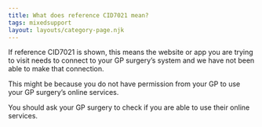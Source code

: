 ```yaml
---
title: What does reference CID7021 mean?
tags: mixedsupport
layout: layouts/category-page.njk
---
```

If reference CID7021 is shown, this means the website or app you are trying to visit needs to connect to your GP surgery’s system and we have not been able to make that connection.

This might be because you do not have permission from your GP to use your GP surgery’s online services.

You should ask your GP surgery to check if you are able to use their online services.

